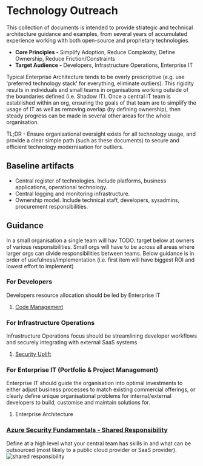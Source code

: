 # Technology Outreach
This collection of documents is intended to provide strategic and technical architecture guidance and examples, from several years of accumulated experience working with both open-source and proprietary technologies.

- **Core Principles -** Simplify Adoption, Reduce Complexity, Define Ownership, Reduce Friction/Constraints
- **Target Audience -** Developers, Infrastructure Operations, Enterprise IT

Typical Enterprise Architecture tends to be overly prescriptive (e.g. use 'preferred technology stack' for everything,  eliminate outliers). This rigidity results in individuals and small teams in organisations working outside of the boundaries defined (i.e. Shadow IT). Once a central IT team is established within an org, ensuring the goals of that team are to simplify the usage of IT as well as removing overlap (by defining ownership), then steady progress can be made in several other areas for the whole organisation.

TL;DR - Ensure organisational oversight exists for all technology usage, and provide a clear simple path (such as these documents) to secure and efficient technology modernisation for outliers.

## Baseline artifacts
- Central register of technologies. Include platforms, business applications, operational technology.
- Central logging and monitoring infrastructure.
- Ownership model. Include technical staff, developers, sysadmins, procurement responsibilities.

## Guidance
In a small organisation a single team will hav
TODO: target below at owners of various responsibilities. Small orgs will have to be across all areas where larger orgs can divide responsibilities between teams. Below guidance is in order of usefulness/implementation (i.e. first item will have biggest ROI and lowest effort to implement)

### For Developers
Developers resource allocation should be led by Enterprise IT
1. [Code Management](Documents/CodeManagement.md)

### For Infrastructure Operations
Infrastructure Operations focus should be streamlining developer workflows and securely integrating with external SaaS systems
1. [Security Uplift](Documents/SecurityUplift.md)

### For Enterprise IT (Portfolio & Project Management)
Enterprise IT should guide the organisation into optimal investments to either adjust business processes to match existing commercial offerings, or clearly define unique organisational problems for internal/external developers to build, customise and maintain solutions for.
1. Enterprise Architecture

### [Azure Security Fundamentals - Shared Responsibility](https://docs.microsoft.com/en-us/azure/security/fundamentals/shared-responsibility)
Define at a high level what your central team has skills in and what can be outsourced (most likely to a public cloud provider or SaaS provider).
![shared responsibility](https://docs.microsoft.com/en-us/azure/security/fundamentals/media/shared-responsibility/shared-responsibility.svg)



